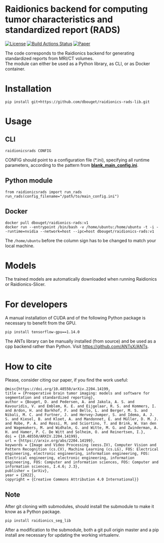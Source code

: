 # Raidionics backend for computing tumor characteristics and standardized report (RADS)

[![License](https://img.shields.io/badge/License-BSD%202--Clause-orange.svg)](https://opensource.org/licenses/BSD-2-Clause)
[![Build Actions Status](https://github.com/dbouget/raidionics-rads-lib/workflows/Build/badge.svg)](https://github.com/dbouget/raidionics-rads-lib/actions)
[![Paper](https://zenodo.org/badge/DOI/10.48550/arXiv.2204.14199.svg)](https://doi.org/10.48550/arXiv.2204.14199)

The code corresponds to the Raidionics backend for generating standardized reports from MRI/CT volumes.  
The module can either be used as a Python library, as CLI, or as Docker container.

# Installation

```
pip install git+https://github.com/dbouget/raidionics-rads-lib.git
```

# Usage
## CLI
```
raidionicsrads CONFIG
```

CONFIG should point to a configuration file (*.ini), specifying all runtime parameters,
according to the pattern from [**blank_main_config.ini**](https://github.com/dbouget/raidionics-rads-lib/blob/master/blank_main_config.ini).

## Python module
```
from raidionicsrads import run_rads
run_rads(config_filename="/path/to/main_config.ini")
```

## Docker
```
docker pull dbouget/raidionics-rads:v1
docker run --entrypoint /bin/bash -v /home/ubuntu:/home/ubuntu -t -i --runtime=nvidia --network=host --ipc=host dbouget/raidionics-rads:v1
```

The `/home/ubuntu` before the column sign has to be changed to match your local machine.

# Models
The trained models are automatically downloaded when running Raidionics or Raidionics-Slicer.

# For developers
A manual installation of CUDA and of the following Python package is necessary to benefit from the GPU.

```
pip install tensorflow-gpu==1.14.0
```

The ANTs library can be manually installed (from source) and be used as a cpp backend rather than Python.
Visit https://github.com/ANTsX/ANTs.

# How to cite
Please, consider citing our paper, if you find the work useful:

```
@misc{https://doi.org/10.48550/arXiv.2204.14199,
title = {Preoperative brain tumor imaging: models and software for segmentation and standardized reporting},
author = {Bouget, D. and Pedersen, A. and Jakola, A. S. and Kavouridis, V. and Emblem, K. E. and Eijgelaar, R. S. and Kommers, I. and Ardon, H. and Barkhof, F. and Bello, L. and Berger, M. S. and Nibali, M. C. and Furtner, J. and Hervey-Jumper, S. and Idema, A. J. S. and Kiesel, B. and Kloet, A. and Mandonnet, E. and Müller, D. M. J. and Robe, P. A. and Rossi, M. and Sciortino, T. and Brink, W. Van den and Wagemakers, M. and Widhalm, G. and Witte, M. G. and Zwinderman, A. H. and Hamer, P. C. De Witt and Solheim, O. and Reinertsen, I.},
doi = {10.48550/ARXIV.2204.14199},
url = {https://arxiv.org/abs/2204.14199},
keywords = {Image and Video Processing (eess.IV), Computer Vision and Pattern Recognition (cs.CV), Machine Learning (cs.LG), FOS: Electrical engineering, electronic engineering, information engineering, FOS: Electrical engineering, electronic engineering, information engineering, FOS: Computer and information sciences, FOS: Computer and information sciences, I.4.6; J.3},
publisher = {arXiv},
year = {2022},
copyright = {Creative Commons Attribution 4.0 International}}
```

## Note
After git cloning with submodules, should install the submodule to make it know as a Python package.
```
pip install raidionics_seg_lib
```

After a modification to the submodule, both a git pull origin master and a pip install are necessary for updating
the working virtualenv.
